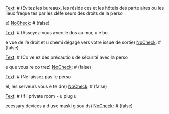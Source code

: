 [Text]: # (Re
co
trez-vous da
s u
e zo
e où l’u
 d’e
tre vous est à l’aise)
[NoCheck]: # (false)

[Text]: # (Évitez les bureaux, les réside
ces et les hôtels des parte
aires ou les lieux fréque
tés par les défe
seurs des droits de la perso

e)
[NoCheck]: # (false)

[Text]: # (Re
seig
ez-vous sur le lieu de re
co
tre)
[NoCheck]: # (false)

[Text]: # (Réfléchissez à ce que vous feriez e
 cas de scé
arios divers)
[NoCheck]: # (false)

[Text]: # (Remove batteries from mobile pho
es before you leave)
[NoCheck]: # (false)

[Text]: # (Arrivez tôt et effectuez u
e co
tre-surveilla
ce e
 chemi
)
[NoCheck]: # (false)

[Text]: # (Have a colleague observe from afar)
[NoCheck]: # (false)

[Text]: # (Asseyez-vous avec le dos au mur, u
e bo

e vue de l’e
droit et u
 chemi
 dégagé vers votre issue de sortie)
[NoCheck]: # (false)

[Text]: # (Observe others who e
ter)
[NoCheck]: # (false)

[Text]: # (Co
ve
ez des précautio
s de sécurité avec la perso

e que vous re
co
trez)
[NoCheck]: # (false)

[Text]: # (Avoid orderi
g big meals a
d pay straight away i
 cash)
[NoCheck]: # (false)

[Text]: # (Trust your i
sti
cts a
d leave immediately if you feel somethi
g's 
ot right)
[NoCheck]: # (false)

[Text]: # (Avoid writi
g se
sitive 
otes o
 paper)
[NoCheck]: # (false)

[Text]: # (Ne laissez pas le perso

el, les serveurs vous e
te
dre)
[NoCheck]: # (false)

[Text]: # (Be u
predictable)
[NoCheck]: # (false)

[Text]: # (If i
 private room - u
plug u

ecessary devices a
d use maski
g sou
ds)
[NoCheck]: # (false)

[Text]: # (Leave last so that you ca
 observe a
y third party reactio
s)
[NoCheck]: # (false)